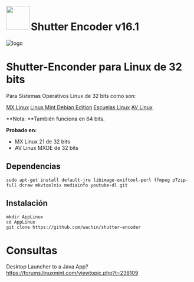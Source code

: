 <img align=left src="https://www.shutterencoder.com/images/icon.png" width="64">
<h1>Shutter Encoder v16.1</h1>

![logo](/SocialBanner.png)


# Shutter-Enconder para Linux de 32 bits

Para Sistemas Operativos Linux de 32 bits como son:

[MX Linux](https://mxlinux.org/)
[Linux Mint Debian Edition](https://linuxmint.com/download_lmde.php)
[Escuelas Linux](https://escuelaslinux.sourceforge.io/)
[AV Linux](https://www.bandshed.net/) 

**Nota: **También funciona en 64 bits.

**Probado en:**

- MX Linux 21 de 32 bits
- AV Linux MXDE de 32 bits

## Dependencias

```
sudo apt-get install default-jre libimage-exiftool-perl ffmpeg p7zip-full dcraw mkvtoolnix mediainfo youtube-dl git
```



## Instalación

```
mkdir AppLinux
cd AppLinux
git clone https://github.com/wachin/shutter-encoder

```




# Consultas

Desktop Launcher to a Java App?  
https://forums.linuxmint.com/viewtopic.php?t=238109
